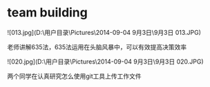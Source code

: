 # team building
![013.jpg](D:\用户目录\Pictures\2014-09-04 9月3日\9月3日 013.JPG)

老师讲解635法，635法运用在头脑风暴中，可以有效提高决策效率


![020.jpg](D:\用户目录\Pictures\2014-09-04 9月3日\9月3日 020.JPG)

两个同学在认真研究怎么使用git工具上传工作文件

